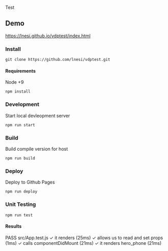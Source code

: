 Test

## Demo

https://lnesi.github.io/vdptest/index.html

### Install

```
git clone https://github.com/lnesi/vdptest.git
```

#### Requirements
Node +9
```
npm install
```

### Development
Start local devleopment server
```
npm run start
```
### Build
Build compile version for host
```
npm run build
```
### Deploy

Deploy to Github Pages

```
npm run deploy
```
### Unit Testing

```
npm run test
```

#### Results
 PASS  src/App.test.js
  ✓ it renders (25ms)
  ✓ allows us to read and set props (1ms)
  ✓ calls componentDidMount (21ms)
  ✓ it renders hero_phone (21ms)


